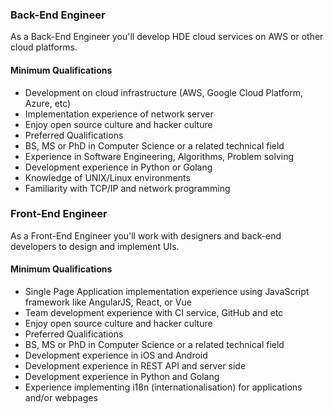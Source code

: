 ### Back-End Engineer
As a Back-End Engineer you'll develop HDE cloud services on AWS or other cloud platforms.

#### Minimum Qualifications
* Development on cloud infrastructure (AWS, Google Cloud Platform, Azure, etc)
* Implementation experience of network server
* Enjoy open source culture and hacker culture
* Preferred Qualifications
* BS, MS or PhD in Computer Science or a related technical field
* Experience in Software Engineering, Algorithms, Problem solving
* Development experience in Python or Golang
* Knowledge of UNIX/Linux environments
* Familiarity with TCP/IP and network programming


### Front-End Engineer
As a Front-End Engineer you'll work with designers and back-end developers to design and implement UIs.

#### Minimum Qualifications
* Single Page Application implementation experience using JavaScript framework like AngularJS, React, or Vue
* Team development experience with CI service, GitHub and etc
* Enjoy open source culture and hacker culture
* Preferred Qualifications
* BS, MS or PhD in Computer Science or a related technical field
* Development experience in iOS and Android
* Development experience in REST API and server side
* Development experience in Python and Golang
* Experience implementing i18n (internationalisation) for applications and/or webpages
